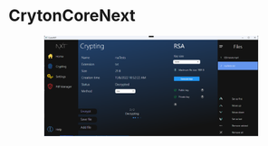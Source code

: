 # CrytonCoreNext

<div align="center">
    <a href="./">
        <img src="./CrytonCoreNext/Assets/show1.png" width="75%"/>
    </a>
</div>
